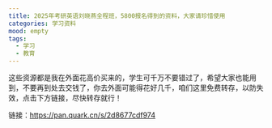 ```yaml
---
title: 2025年考研英语刘晓燕全程班，5800报名得到的资料，大家请珍惜使用
categories: 学习资料
mood: empty
tags:
  - 学习
  - 教育
---
```





这些资源都是我在外面花高价买来的，学生可千万不要错过了，希望大家也能用到，不要再到处去交钱了，你去外面可能得花好几千，咱们这里免费转存，以防失效，点击下方链接，尽快转存就行！




链接：https://pan.quark.cn/s/2d8677cdf974








